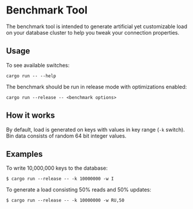 # Benchmark Tool

The benchmark tool is intended to generate artificial yet customizable load on your
database cluster to help you tweak your connection properties.

## Usage

To see available switches:

    cargo run -- --help

The benchmark should be run in release mode with optimizations enabled:

    cargo run --release -- <benchmark options>

## How it works

By default, load is generated on keys with values in key range (`-k` switch).
Bin data consists of random 64 bit integer values.

## Examples

To write 10,000,000 keys to the database:

    $ cargo run --release -- -k 10000000 -w I

To generate a load consisting 50% reads and 50% updates:

    $ cargo run --release -- -k 10000000 -w RU,50
